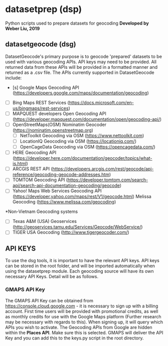 # datasetprep (dsp)
Python scripts used to prepare datasets for geocoding
**Developed by Weber Liu, 2019**

## datasetgeocode (dsg)
DatasetGeocode's primary purpose is to geocode 'prepared' datasets to be used with various geocoding APIs. API keys may need to be provided. All returned data from these APIs will be provided in a formatted manner and returned as a .csv file. The APIs currently supported in DatasetGeocode include:
- [s] Google Maps Geocoding API (https://developers.google.com/maps/documentation/geocoding)
- [ ] Bing Maps REST Services (https://docs.microsoft.com/en-us/bingmaps/rest-services)
- [ ] MAPQUEST developers Open Geocoding API (https://developer.mapquest.com/documentation/open/geocoding-api/)
- [ ] OpenStreetMaps(OSM) Nominatim Geocoder (https://nominatim.openstreetmap.org)
    - [ ] NetToolkit Geocoding via OSM (https://www.nettoolkit.com)
    - [ ] LocationIQ Geocoding via OSM (https://locationiq.com/)
    - [ ] OpenCageData Geocoding via OSM (https://opencagedata.com/)
- [ ] HERE Geocoding API (https://developer.here.com/documentation/geocoder/topics/what-is.html)
- [ ] ARCGIS REST API (https://developers.arcgis.com/rest/geocode/api-reference/geocoding-geocode-addresses.htm)
- [ ] TOMTOM Geocoding API (https://developer.tomtom.com/search-api/search-api-documentation-geocoding/geocode)
- [ ] Yahoo! Maps Web Services Geocoding API (https://developer.yahoo.com/maps/rest/V1/geocode.html)
 Melissa Geocoding (https://www.melissa.com/geocoding)

*Non-Vietnam Geocoding systems
- [ ] Texas A&M (USA) Geoservices (http://geoservices.tamu.edu/Services/Geocode/WebService/)
- [ ] TIGER USA Geocoding (http://www.tigergeocoder.com/)

## API KEYS
To use the dsg tools, it is important to have the relevant API keys. API keys can be stored in the root folder, and will be imported automatically when using the datasetprep module. Each geocoding source will have its own necessary API Keys. Detail will be as follows.
### GMAPS API Key
The GMAPS API Key can be obtained from https://console.cloud.google.com - it is necessary to sign up with a billing account. First time users will be provided with promotional credits, as well as monthly credits for use with the Google Maps platform (Further research may be necessary with regards to this). When signing up, it will query which APIs you wish to activate. The Geocoding APIs from Google are hidden within the **Places API**. Make sure this is selected.
GMAPS will deliver the API Key and you can add this to the keys.py script in the root directory. 